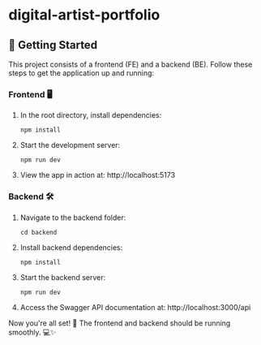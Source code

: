 # digital-artist-portfolio

## 🚀 Getting Started

This project consists of a frontend (FE) and a backend (BE). Follow these steps to get the application up and running:

### Frontend 🖥️

1. In the root directory, install dependencies:

   ```
   npm install
   ```

2. Start the development server:

   ```
   npm run dev
   ```

3. View the app in action at: http://localhost:5173

### Backend 🛠️

1. Navigate to the backend folder:

   ```
   cd backend
   ```

2. Install backend dependencies:

   ```
   npm install
   ```

3. Start the backend server:

   ```
   npm run dev
   ```

4. Access the Swagger API documentation at: http://localhost:3000/api

Now you're all set! 🎉 The frontend and backend should be running smoothly. 💻✨
